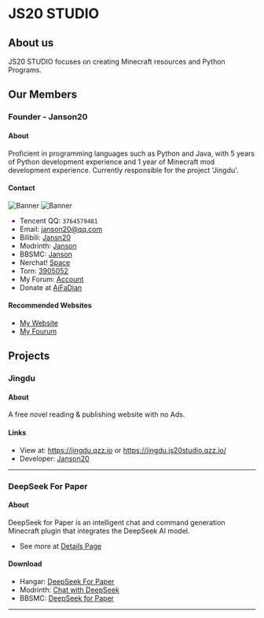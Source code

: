 # JS20 STUDIO
## About us
JS20 STUDIO focuses on creating Minecraft resources and Python Programs.
## Our Members
### Founder - Janson20
#### About
Proficient in programming languages such as Python and Java, with 5 years of Python development experience and 1 year of Minecraft mod development experience. Currently responsible for the project 'Jingdu'.
#### Contact
![Banner](https://api.mcbanners.com/banner/saved/YIHretTFTpRdeT.png)
![Banner](https://api.mcbanners.com/banner/saved/eKWlhldyztOexg.png)
- Tencent QQ: `3764579481`
- Email: [janson20@qq.com](mailto:janson20@qq.com)
- Bilibili: [Jansn20](https://space.bilibili.com/661015875)
- Modrinth: [Janson](https://modrinth.com/user/Janson)
- BBSMC: [Janson](https://modrinth.com/user/Janson)
- Nerchat! [Space](https://matrix.to/#/#janson20:chat.neboer.site)
- Torn: [3905052](https://www.torn.com/profiles.php?XID=3905052)
- My Forum: [Account](https://janson20-forum.great-site.net/memberlist.php?mode=viewprofile&u=2)
- Donate at [AiFaDian](https://afdian.com/a/janson20)
#### Recommended Websites
- [My Website](https://janson20.wuaze.com/)
- [My Fourum](https://janson20-forum.great-site.net/)
## Projects
### Jingdu
#### About
A free novel reading & publishing website with no Ads.
#### Links
- View at: https://jingdu.qzz.io or https://jingdu.js20studio.qzz.io/
- Developer: [Janson20](http://github.com/Janson20/)
---
### DeepSeek For Paper
#### About
DeepSeek for Paper is an intelligent chat and command generation Minecraft plugin that integrates the DeepSeek AI model.
- See more at [Details Page](/DeepSeekForPaper)
#### Download
- Hangar: [DeepSeek For Paper](https://hangar.papermc.io/janson20/DeepSeekForPaper)
- Modrinth: [Chat with DeepSeek](https://modrinth.com/plugin/chatwithdeepseek)
- BBSMC: [DeepSeek for Paper](https://bbsmc.net/plugin/deepseekforpaper)
---
